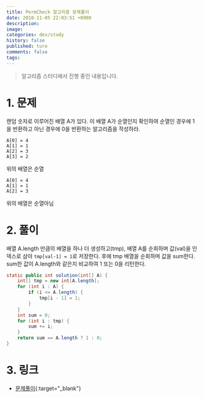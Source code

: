```yaml
---
title: PermCheck 알고리즘 문제풀이
date: 2018-11-05 22:03:51 +0900
description: 
image: 
categories: dev/study
history: false
published: ture
comments: false
tags:
---
```


> 알고리즘 스터디에서 진행 중인 내용입니다.

# 1. 문제

랜덤 숫자로 이루어진 배열 A가 있다. 이 배열 A가 순열인지 확인하여 순열인 경우에 1을 반환하고 아닌 경우에 0을 반환하는 알고리즘을 작성하라.

```
A[0] = 4
A[1] = 1
A[2] = 3
A[3] = 2
```

위의 배열은 순열

```
A[0] = 4
A[1] = 1
A[2] = 3
```

위의 배열은 순열아님

# 2. 풀이

배열 A.length 만큼의 배열을 하나 더 생성하고(tmp), 배열 A를 순회하며 값(val)을 인덱스로 삼아 `tmp[val-1] = 1`로 저장한다. 후에 tmp 배열을 순회하며 값을 sum한다. sum한 값이 A.length와 같은지 비교하여 1 또는 0을 리턴한다.

```java
static public int solution(int[] A) {
    int[] tmp = new int[A.length];
    for (int i : A) {
        if (i <= A.length) {
            tmp[i - 1] = 1;
        }
    }
    int sum = 0;
    for (int i : tmp) {
        sum += i;
    }
    return sum == A.length ? 1 : 0;
}
```

# 3. 링크

- [문제풀이](https://github.com/seotory/algoStudy/blob/master/src/main/codility/lesson/lesson4/PermCheck.java){:target="_blank"}